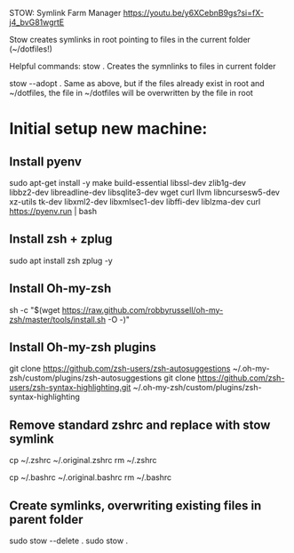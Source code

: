 STOW: Symlink Farm Manager
https://youtu.be/y6XCebnB9gs?si=fX-j4_bvG81wgrtE

Stow creates symlinks in root pointing to files in the current folder (~/dotfiles!)

Helpful commands:
stow .
	Creates the symnlinks to files in current folder

stow --adopt .
	Same as above, but if the files already exist in root and ~/dotfiles, 
	the file in ~/dotfiles will be overwritten by the file in root

# Initial setup new machine:

## Install pyenv
sudo apt-get install -y make build-essential libssl-dev zlib1g-dev \
    libbz2-dev libreadline-dev libsqlite3-dev wget curl llvm libncursesw5-dev xz-utils tk-dev libxml2-dev libxmlsec1-dev libffi-dev liblzma-dev
curl https://pyenv.run | bash

## Install zsh + zplug
sudo apt install zsh zplug -y

## Install Oh-my-zsh
sh -c "$(wget https://raw.github.com/robbyrussell/oh-my-zsh/master/tools/install.sh -O -)"

## Install Oh-my-zsh plugins
git clone https://github.com/zsh-users/zsh-autosuggestions ~/.oh-my-zsh/custom/plugins/zsh-autosuggestions
git clone https://github.com/zsh-users/zsh-syntax-highlighting.git ~/.oh-my-zsh/custom/plugins/zsh-syntax-highlighting

## Remove standard zshrc and replace with stow symlink
cp ~/.zshrc ~/.original.zshrc
rm ~/.zshrc

cp ~/.bashrc ~/.original.bashrc
rm ~/.bashrc

## Create symlinks, overwriting existing files in parent folder
sudo stow --delete .
sudo stow .
